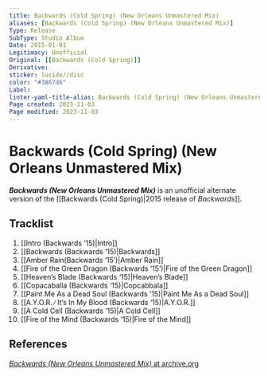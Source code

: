 ```yaml
---
title: Backwards (Cold Spring) (New Orleans Unmastered Mix)
aliases: [Backwards (Cold Spring) (New Orleans Unmastered Mix)]
Type: Release  
SubType: Studio Album
Date: 2015-01-01
Legitimacy: Unofficial
Original: [[Backwards (Cold Spring)]]
Derivative: 
sticker: lucide//disc
color: "#3867d6"
Label: 
linter-yaml-title-alias: Backwards (Cold Spring) (New Orleans Unmastered Mix)
Page created: 2023-11-03
Page modified: 2023-11-03
---
```


# Backwards (Cold Spring) (New Orleans Unmastered Mix)

*__Backwards (New Orleans Unmastered Mix)__* is an unofficial alternate version of the [[Backwards (Cold Spring)|2015 release of *Backwards*]].

## Tracklist
1. [[Intro (Backwards ‘15)|Intro]]
2. [[Backwards (Backwards ‘15)|Backwards]]
3. [[Amber Rain(Backwards ‘15’)|Amber Rain]]
4. [[Fire of the Green Dragon (Backwards ‘15’)|Fire of the Green Dragon]]
5. [[Heaven’s Blade (Backwards ‘15)|Heaven’s Blade]]
6. [[Copacaballa (Backwards ‘15)|Copcabbala]]
7. [[Paint Me As a Dead Soul (Backwards ’15)|Paint Me As a Dead Soul]]
8. [[A.Y.O.R. ∕ It’s In My Blood (Backwards ‘15)|A.Y.O.R.]]
9. [[A Cold Cell (Backwards ’15)|A Cold Cell]]
10. [[Fire of the Mind (Backwards ‘15)|Fire of the Mind]]

## References

[*Backwards (New Orleans Unmastered Mix)* at archive.org](https://archive.org/details/CoilBackwardsNewOrleansMixUnmastered)
